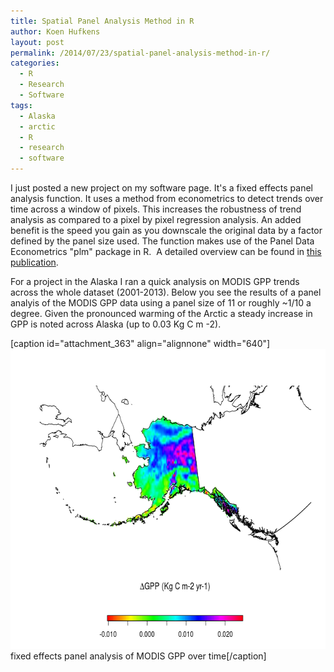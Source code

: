 ```yaml
---
title: Spatial Panel Analysis Method in R
author: Koen Hufkens
layout: post
permalink: /2014/07/23/spatial-panel-analysis-method-in-r/
categories:
  - R
  - Research
  - Software
tags:
  - Alaska
  - arctic
  - R
  - research
  - software
---
```

<p class="size-medium wp-image-363">I just posted a new project on my software page. It's a fixed effects panel analysis function. It uses a method from econometrics to detect trends over time across a window of pixels. This increases the robustness of trend analysis as compared to a pixel by pixel regression analysis. An added benefit is the speed you gain as you downscale the original data by a factor defined by the panel size used. The function makes use of the Panel Data Econometrics "plm" package in R.  A detailed overview can be found in <a href="http://www.jstatsoft.org/v27/i02/paper">this publication</a>.</p>
For a project in the Alaska I ran a quick analysis on MODIS GPP trends across the whole dataset (2001-2013). Below you see the results of a panel analyis of the MODIS GPP data using a panel size of 11 or roughly ~1/10 a degree. Given the pronounced warming of the Arctic a steady increase in GPP is noted across Alaska (up to 0.03 Kg C m -2).

[caption id="attachment_363" align="alignnone" width="640"]<a href="/uploads/2014/07/panel_analysis_GPP.png"><img class="wp-image-363 size-full" src="/uploads/2014/07/panel_analysis_GPP.png" alt="fixed effects panel analysis of MODIS GPP over time" width="640" height="480" /></a> fixed effects panel analysis of MODIS GPP over time[/caption]